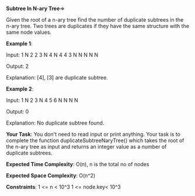 **Subtree In N-ary Tree**=>

Given the root of a n-ary tree find the number of duplicate subtrees in the n-ary tree. Two trees are duplicates if they have the same structure with the same node values.

**Example 1**:

Input: 1 N 2 2 3 N 4 N 4 4 3 N N N N N

Output: 2 

Explanation: [4], [3] are duplicate subtree. 

**Example 2**:

Input: 1 N 2 3 N 4 5 6 N N N N

Output: 0 

Explanation: No duplicate subtree found. 

**Your Task**: You don't need to read input or print anything. Your task is to complete the function duplicateSubtreeNaryTree() which takes the root of the n-ary tree as input and returns an integer value as a number of duplicate subtrees.

**Expected Time Complexity**: O(n), n is the total no of nodes 

**Expected Space Complexity**: O(n^2)

**Constraints**: 1 <= n < 10^3 1 <= node.key< 10^3